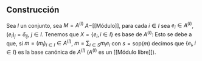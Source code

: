 
## Construcción
Sea $I$ un conjunto, sea $M = A^{(I)}$ $A-$[[Módulo]], para cada $i \in I$ sea $e_{i} \in A^{(I)}$, $(e_{i})_{j}=\delta_{ij}$, $j\in I$. Tenemos que $X = \{ e_{i}, i \in I \}$ es base de $A^{(I)}$:
Esto se debe a que, si $m = (m_{i})_{i \in I}\in A^{(I)}$, $m=\sum_{i\in S} m_{i} e_{i}$ con $s = \text{sop}(m)$ decimos que $\{ e_{i}, i\in I \}$ es la base canónica de $A^{(I)}$ ($A^{(I)}$ es un [[Módulo libre]]).


